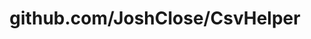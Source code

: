 ---
layout: post
title: github.com/JoshClose/CsvHelper
categories: link
tags: [انگلیسی, برنامه‌نویسی]
---
